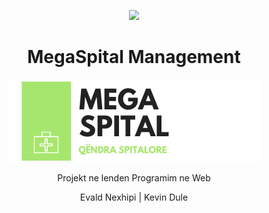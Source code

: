 <p align="center"><a href="https://symfony.com" target="_blank">
    <img src="https://symfony.com/logos/symfony_black_02.svg">
</a></p>

<h1 align="center"> MegaSpital Management </h1>
<p align="center">
<img  src="https://github.com/evaldnexhipi/HospitalManagement/blob/master/public/images/logo.png">
</p>
<p align="center"> Projekt ne lenden Programim ne Web </p>

<p align="center"> Evald Nexhipi | Kevin Dule</p>

